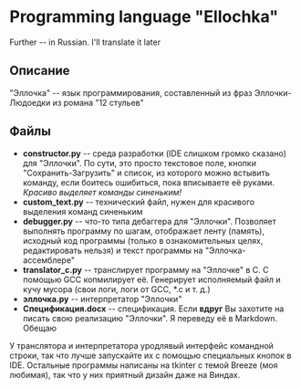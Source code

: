 # Programming language "Ellochka"
Further -- in Russian. I'll translate it later

## Описание
"Эллочка" -- язык программирования, составленный из фраз Эллочки-Людоедки из романа "12 стульев"

## Файлы
* **constructor.py** -- среда разработки (IDE слишком громко сказано) для "Эллочки". По сути, это просто текстовое поле, кнопки "Сохранить-Загрузить" и список, из которого можно встывить команду, если боитесь ошибиться, пока вписываете её руками. *Красиво выделяет команды синеньким!*
* **custom_text.py** -- технический файл, нужен для красивого выделения команд синеньким
* **debugger.py** -- что-то типа дебаггера для "Эллочки". Позволяет выполнять программу по шагам, отображает ленту (память), исходный код программы (только в ознакомительных целях, редактировать нельзя) и текст программы на "Эллочка-ассемблере"
* **translator_c.py** -- транслирует программу на "Эллочке" в C. С помощью GCC копмилирует её. Генерирует исполняемый файл и кучу мусора (свои логи, логи от GCC, \*.c и т. д.)
* **эллочка.py** -- интерпретатор "Эллочки"
* **Спецификация.docx** -- спецификация. Если **вдруг** Вы захотите на писать свою реализацию "Эллочки". Я переведу её в Markdown. Обещаю

У транслятора и интерпретатора уродлявый интерфейс командной строки, так что лучше запускайте их с помощью специальных кнопок в IDE. Остальные программы написаны на tkinter с темой Breeze (моя любимая), так что у них приятный дизайн даже на Виндах.

